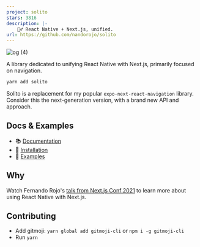```yaml
---
project: solito
stars: 3816
description: |-
    🧍‍♂️ React Native + Next.js, unified.
url: https://github.com/nandorojo/solito
---
```


![og (4)](https://user-images.githubusercontent.com/13172299/158270455-69bf1044-28ec-476c-b9c5-06ea818a2191.png)


A library dedicated to unifying React Native with Next.js, primarily focused on navigation.

```sh
yarn add solito
```

Solito is a replacement for my popular `expo-next-react-navigation` library. Consider this the next-generation version, with a brand new API and approach.

## Docs & Examples

- 📚 [Documentation](https://solito.dev)
- 🦄 [Installation](https://solito.dev/install)
- 🐬 [Examples](https://github.com/nandorojo/solito/tree/master/example-monorepos/blank)

## Why

Watch Fernando Rojo's [talk from Next.js Conf 2021](https://www.youtube.com/watch?v=0lnbdRweJtA) to learn more about using React Native with Next.js.

## Contributing

- Add gitmoji: `yarn global add gitmoji-cli` or `npm i -g gitmoji-cli`
- Run `yarn`

